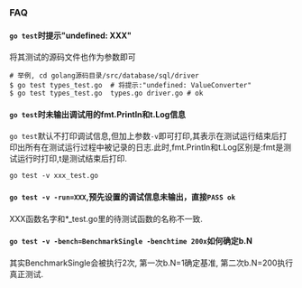 ### FAQ

#### `go test`时提示"undefined: XXX"

将其测试的源码文件也作为参数即可

```shell
# 举例, cd golang源码目录/src/database/sql/driver
$ go test types_test.go  # 将提示:"undefined: ValueConverter"
$ go test types_test.go  types.go driver.go # ok
```

#### `go test`时未输出调试用的fmt.Println和t.Log信息

`go test`默认不打印调试信息,但加上参数`-v`即可打印,其表示在测试运行结束后打印出所有在测试运行过程中被记录的日志.此时,fmt.Println和t.Log区别是:fmt是测试运行时打印,t是测试结束后打印.


	go test -v xxx_test.go

#### `go test -v -run=XXX`,预先设置的调试信息未输出，直接`PASS ok`

XXX函数名字和*_test.go里的待测试函数的名称不一致.


#### `go test -v -bench=BenchmarkSingle -benchtime 200x`如何确定b.N
其实BenchmarkSingle会被执行2次, 第一次b.N=1确定基准, 第二次b.N=200执行真正测试.
